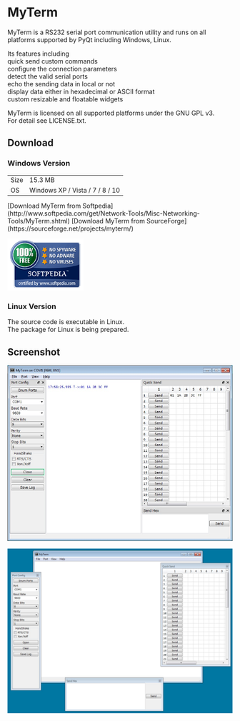 # MyTerm
MyTerm is a RS232 serial port communication utility and runs on all platforms supported by PyQt including Windows, Linux.

Its features including  
  quick send custom commands  
  configure the connection parameters  
  detect the valid serial ports  
  echo the sending data in local or not  
  display data either in hexadecimal or ASCII format  
  custom resizable and floatable widgets  
  
MyTerm is licensed on all supported platforms under the GNU GPL v3.  
For detail see LICENSE.txt. 

## Download
### Windows Version
<table>
   <tr>
      <td>Size</td>
      <td>15.3 MB</td>
   </tr>
   <tr>
      <td>OS</td>
      <td>Windows XP / Vista / 7 / 8 / 10</td>
   </tr>
</table>
[Download MyTerm from Softpedia](http://www.softpedia.com/get/Network-Tools/Misc-Networking-Tools/MyTerm.shtml)  
[Download MyTerm from SourceForge](https://sourceforge.net/projects/myterm/)

[![](doc/softpedia_free_award_f.gif "")](http://www.softpedia.com/progClean/MyTerm-Clean-242031.html)

### Linux Version
The source code is executable in Linux.  
The package for Linux is being prepared.  


## Screenshot
![](doc/screenshot.jpg "screenshot")

![](doc/floatable_widgets.jpg "floatable widgets")
